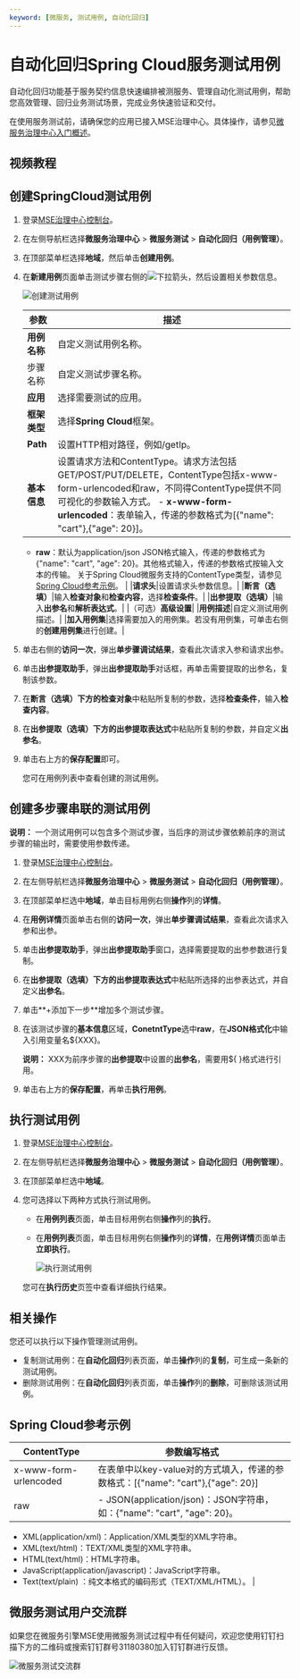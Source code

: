 ```yaml
---
keyword: [微服务, 测试用例, 自动化回归]
---
```


# 自动化回归Spring Cloud服务测试用例

自动化回归功能基于服务契约信息快速编排被测服务、管理自动化测试用例，帮助您高效管理、回归业务测试场景，完成业务快速验证和交付。

在使用服务测试前，请确保您的应用已接入MSE治理中心。具体操作，请参见[微服务治理中心入门概述]()。

## 视频教程



## 创建SpringCloud测试用例

1.  登录[MSE治理中心控制台](https://mse.console.aliyun.com/?spm=a2c4g.11186623.2.13.f90a6a60WiEx0N#/msc/home)。

2.  在左侧导航栏选择**微服务治理中心** \> **微服务测试** \> **自动化回归（用例管理）**。

3.  在顶部菜单栏选择**地域**，然后单击**创建用例**。

4.  在**新建用例**页面单击测试步骤右侧的![下拉箭头](https://static-aliyun-doc.oss-accelerate.aliyuncs.com/assets/img/zh-CN/0389155061/p182521.png)，然后设置相关参数信息。

    ![创建测试用例](https://static-aliyun-doc.oss-accelerate.aliyuncs.com/assets/img/zh-CN/0389155061/p182525.png)

    |参数|描述|
    |--|--|
    |**用例名称**|自定义测试用例名称。|
    |步骤名称|自定义测试步骤名称。|
    |**应用**|选择需要测试的应用。|
    |**框架类型**|选择**Spring Cloud**框架。|
    |**Path**|设置HTTP相对路径，例如/getIp。|
    |**基本信息**|设置请求方法和ContentType。请求方法包括GET/POST/PUT/DELETE，ContentType包括x-www-form-urlencoded和raw，不同得ContentType提供不同可视化的参数输入方式。    -   **x-www-form-urlencoded**：表单输入，传递的参数格式为\[\{"name": "cart"\},\{"age": 20\}\]。
    -   **raw**：默认为application/json JSON格式输入，传递的参数格式为\{"name": "cart", "age": 20\}。其他格式输入，传递的参数格式按输入文本的传输。
关于Spring Cloud微服务支持的ContentType类型，请参见[Spring Cloud参考示例](#section_c62_dw0_rds)。 |
    |**请求头**|设置请求头参数信息。|
    |**断言（选填）**|输入**检查对象**和**检查内容**，选择**检查条件**。|
    |**出参提取（选填）**|输入**出参名**和**解析表达式**。|
    |（可选）**高级设置**|
    |**用例描述**|自定义测试用例描述。|
    |**加入用例集**|选择需要加入的用例集。若没有用例集，可单击右侧的**创建用例集**进行创建。|

5.  单击右侧的**访问一次**，弹出**单步骤调试结果**，查看此次请求入参和请求出参。

6.  单击**出参提取助手**，弹出**出参提取助手**对话框，再单击需要提取的出参名，复制该参数。

7.  在**断言（选填）**下方的**检查对象**中粘贴所复制的参数，选择**检查条件**，输入**检查内容**。

8.  在**出参提取（选填）**下方的**出参提取表达式**中粘贴所复制的参数，并自定义**出参名**。

9.  单击右上方的**保存配置**即可。

    您可在用例列表中查看创建的测试用例。


## 创建多步骤串联的测试用例

**说明：** 一个测试用例可以包含多个测试步骤，当后序的测试步骤依赖前序的测试步骤的输出时，需要使用参数传递。

1.  登录[MSE治理中心控制台](https://mse.console.aliyun.com/?spm=a2c4g.11186623.2.13.f90a6a60WiEx0N#/msc/home)。

2.  在左侧导航栏选择**微服务治理中心** \> **微服务测试** \> **自动化回归（用例管理）**。

3.  在顶部菜单栏选中**地域**，单击目标用例右侧**操作**列的**详情**。

4.  在**用例详情**页面单击右侧的**访问一次**，弹出**单步骤调试结果**，查看此次请求入参和出参。

5.  单击**出参提取助手**，弹出**出参提取助手**窗口，选择需要提取的出参参数进行复制。

6.  在**出参提取（选填）**下方的**出参提取表达式**中粘贴所选择的出参表达式，并自定义**出参名**。

7.  单击**+添加下一步**增加多个测试步骤。

8.  在该测试步骤的**基本信息**区域，**ConetntType**选中**raw**，在**JSON格式化**中输入引用变量名$\{XXX\}。

    **说明：** XXX为前序步骤的**出参提取**中设置的**出参名**，需要用$\{ \}格式进行引用。

9.  单击右上方的**保存配置**，再单击**执行用例**。


## 执行测试用例

1.  登录[MSE治理中心控制台](https://mse.console.aliyun.com/?spm=a2c4g.11186623.2.13.f90a6a60WiEx0N#/msc/home)。

2.  在左侧导航栏选择**微服务治理中心** \> **微服务测试** \> **自动化回归（用例管理）**。

3.  在顶部菜单栏选中**地域**。

4.  您可选择以下两种方式执行测试用例。

    -   在**用例列表**页面，单击目标用例右侧**操作**列的**执行**。
    -   在**用例列表**页面，单击目标用例右侧**操作**列的**详情**，在**用例详情**页面单击**立即执行**。

        ![执行测试用例](https://static-aliyun-doc.oss-accelerate.aliyuncs.com/assets/img/zh-CN/0389155061/p182563.png)

    您可在**执行历史**页签中查看详细执行结果。


## 相关操作

您还可以执行以下操作管理测试用例。

-   复制测试用例：在**自动化回归**列表页面，单击**操作**列的**复制**，可生成一条新的测试用例。
-   删除测试用例：在**自动化回归**列表页面，单击**操作**列的**删除**，可删除该测试用例。

## Spring Cloud参考示例

|ContentType|参数编写格式|
|-----------|------|
|x-www-form-urlencoded|在表单中以key-value对的方式填入，传递的参数格式：\[\{"name": "cart"\},\{"age": 20\}\]|
|raw|-   JSON\(application/json\)：JSON字符串，如：\{"name": "cart", "age": 20\}。
-   XML\(application/xml\)：Application/XML类型的XML字符串。
-   XML\(text/html\)：TEXT/XML类型的XML字符串。
-   HTML\(text/html\)：HTML字符串。
-   JavaScript\(application/javascript\)：JavaScript字符串。
-   Text\(text/plain\) ：纯文本格式的编码形式（TEXT/XML/HTML）。 |

## 微服务测试用户交流群

如果您在微服务引擎MSE使用微服务测试过程中有任何疑问，欢迎您使用钉钉扫描下方的二维码或搜索钉钉群号31180380加入钉钉群进行反馈。

![微服务测试交流群](https://static-aliyun-doc.oss-accelerate.aliyuncs.com/assets/img/zh-CN/9780389061/p181621.png)

